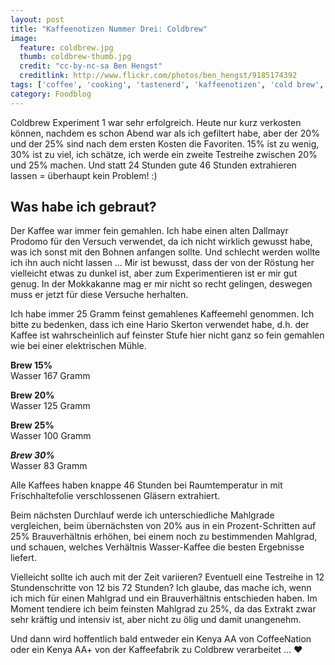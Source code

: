 ```yaml
---
layout: post
title: "Kaffeenotizen Nummer Drei: Coldbrew"
image:
  feature: coldbrew.jpg
  thumb: coldbrew-thumb.jpg
  credit: "cc-by-nc-sa Ben Hengst"
  creditlink: http://www.flickr.com/photos/ben_hengst/9185174392
tags: ['coffee', 'cooking', 'tastenerd', 'kaffeenotizen', 'cold brew', 'french press', 'hario', 'skerton']
category: Foodblog
---
```


Coldbrew Experiment 1 war sehr erfolgreich. Heute nur kurz verkosten können, nachdem es schon Abend war als ich gefiltert habe, aber der 20% und der 25% sind nach dem ersten Kosten die Favoriten. 15% ist zu wenig, 30% ist zu viel, ich schätze, ich werde ein zweite Testreihe zwischen 20% und 25% machen. Und statt 24 Stunden gute 46 Stunden extrahieren lassen = überhaupt kein Problem! :)

## Was habe ich gebraut?

Der Kaffee war immer fein gemahlen. Ich habe einen alten Dallmayr Prodomo für den Versuch verwendet, da ich nicht wirklich gewusst habe, was ich sonst mit den Bohnen anfangen sollte. Und schlecht werden wollte ich ihn auch nicht lassen … Mir ist bewusst, dass der von der Röstung her vielleicht etwas zu dunkel ist, aber zum Experimentieren ist er mir gut genug. In der Mokkakanne mag er mir nicht so recht gelingen, deswegen muss er jetzt für diese Versuche herhalten.

Ich habe immer 25 Gramm feinst gemahlenes Kaffeemehl genommen. Ich bitte zu bedenken, dass ich eine Hario Skerton verwendet habe, d.h. der Kaffee ist wahrscheinlich auf feinster Stufe hier nicht ganz so fein gemahlen wie bei einer elektrischen Mühle.

**Brew 15%**  
Wasser 167 Gramm

**Brew 20%**  
Wasser 125 Gramm

**Brew 25%**    
Wasser 100 Gramm

***Brew 30%***  
Wasser 83 Gramm

Alle Kaffees haben knappe 46 Stunden bei Raumtemperatur in mit Frischhaltefolie verschlossenen Gläsern extrahiert.

Beim nächsten Durchlauf werde ich unterschiedliche Mahlgrade vergleichen, beim übernächsten von 20% aus in ein Prozent-Schritten auf 25% Brauverhältnis erhöhen, bei einem noch zu bestimmenden Mahlgrad, und schauen, welches Verhältnis Wasser-Kaffee die besten Ergebnisse liefert.

Vielleicht sollte ich auch mit der Zeit variieren? Eventuell eine Testreihe in 12 Stundenschritte von 12 bis 72 Stunden? Ich glaube, das mache ich, wenn ich mich für einen Mahlgrad und ein Brauverhältnis entschieden haben. Im Moment tendiere ich beim feinsten Mahlgrad zu 25%, da das Extrakt zwar sehr kräftig und intensiv ist, aber nicht zu ölig und damit unangenehm.

Und dann wird hoffentlich bald entweder ein Kenya AA von CoffeeNation oder ein Kenya AA+ von der Kaffeefabrik zu Coldbrew verarbeitet … ♥